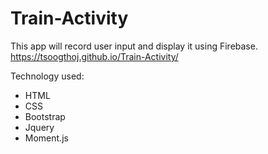 # Train-Activity

This app will record user input and display it using Firebase.
https://tsoogthoj.github.io/Train-Activity/

Technology used:
- HTML
- CSS
- Bootstrap
- Jquery
- Moment.js
